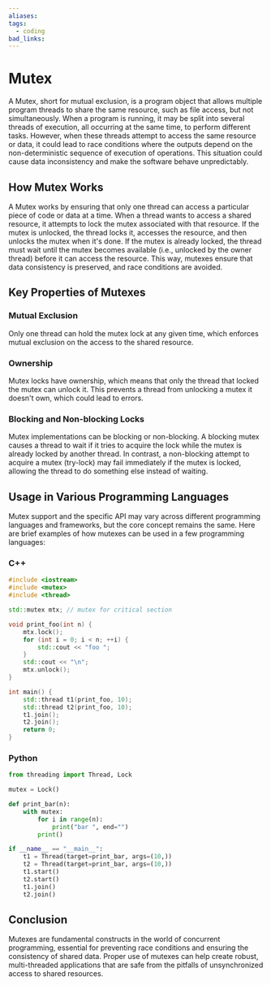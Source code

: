 ```yaml
---
aliases: 
tags:
  - coding
bad_links:
---
```

# Mutex

A Mutex, short for mutual exclusion, is a program object that allows multiple program threads to share the same resource, such as file access, but not simultaneously. When a program is running, it may be split into several threads of execution, all occurring at the same time, to perform different tasks. However, when these threads attempt to access the same resource or data, it could lead to race conditions where the outputs depend on the non-deterministic sequence of execution of operations. This situation could cause data inconsistency and make the software behave unpredictably.

## How Mutex Works

A Mutex works by ensuring that only one thread can access a particular piece of code or data at a time. When a thread wants to access a shared resource, it attempts to lock the mutex associated with that resource. If the mutex is unlocked, the thread locks it, accesses the resource, and then unlocks the mutex when it's done. If the mutex is already locked, the thread must wait until the mutex becomes available (i.e., unlocked by the owner thread) before it can access the resource. This way, mutexes ensure that data consistency is preserved, and race conditions are avoided.

## Key Properties of Mutexes

### Mutual Exclusion

Only one thread can hold the mutex lock at any given time, which enforces mutual exclusion on the access to the shared resource.

### Ownership

Mutex locks have ownership, which means that only the thread that locked the mutex can unlock it. This prevents a thread from unlocking a mutex it doesn't own, which could lead to errors.

### Blocking and Non-blocking Locks

Mutex implementations can be blocking or non-blocking. A blocking mutex causes a thread to wait if it tries to acquire the lock while the mutex is already locked by another thread. In contrast, a non-blocking attempt to acquire a mutex (try-lock) may fail immediately if the mutex is locked, allowing the thread to do something else instead of waiting.

## Usage in Various Programming Languages

Mutex support and the specific API may vary across different programming languages and frameworks, but the core concept remains the same. Here are brief examples of how mutexes can be used in a few programming languages:

### C++

```cpp
#include <iostream>
#include <mutex>
#include <thread>

std::mutex mtx; // mutex for critical section

void print_foo(int n) {
    mtx.lock();
    for (int i = 0; i < n; ++i) {
        std::cout << "foo ";
    }
    std::cout << "\n";
    mtx.unlock();
}

int main() {
    std::thread t1(print_foo, 10);
    std::thread t2(print_foo, 10);
    t1.join();
    t2.join();
    return 0;
}
```

### Python

```python
from threading import Thread, Lock

mutex = Lock()

def print_bar(n):
    with mutex:
        for i in range(n):
            print("bar ", end="")
        print()

if __name__ == "__main__":
    t1 = Thread(target=print_bar, args=(10,))
    t2 = Thread(target=print_bar, args=(10,))
    t1.start()
    t2.start()
    t1.join()
    t2.join()
```

## Conclusion

Mutexes are fundamental constructs in the world of concurrent programming, essential for preventing race conditions and ensuring the consistency of shared data. Proper use of mutexes can help create robust, multi-threaded applications that are safe from the pitfalls of unsynchronized access to shared resources.